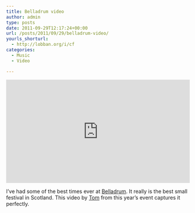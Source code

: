 ```yaml
---
title: Belladrum video
author: admin
type: posts
date: 2011-09-29T12:17:24+00:00
url: /posts/2011/09/29/belladrum-video/
yourls_shorturl:
  - http://lobban.org/i/cf
categories:
  - Music
  - Video

---
```

<iframe src="https://player.vimeo.com/video/29757069?title=0&byline=0&portrait=0&color=ffffff" width="500" height="281" frameborder="0" webkitAllowFullScreen allowFullScreen></iframe>

I&#8217;ve had some of the best times ever at [Belladrum][1]. It really is the best small festival in Scotland. This video by [Tom][2] from this year&#8217;s event captures it perfectly.

 [1]: http://www.tartanheartfestival.co.uk/
 [2]: http://getdeluxe.org/